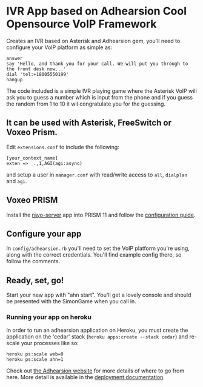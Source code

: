 # IVR App based on Adhearsion Cool Opensource VoIP Framework

Creates an IVR based on Asterisk and Adhearsion gem, you'll need to configure your VoIP platform as simple as:


```
answer
say 'Hello, and thank you for your call. We will put you through to the front desk now...'
dial 'tel:+18005550199'
hangup
```

The code included is a simple IVR playing game where the Asterisk VoIP will ask you to guess a number which is input from the phone and if you guess the random from 1 to 10 it wil congratulate you for the guessing.

## It can be used with Asterisk, FreeSwitch or Voxeo Prism.


Edit `extensions.conf` to include the following:

```
[your_context_name]
exten => _.,1,AGI(agi:async)
```

and setup a user in `manager.conf` with read/write access to `all`, `dialplan` and `agi`.

## Voxeo PRISM

Install the [rayo-server](https://github.com/rayo/rayo-server) app into PRISM 11 and follow the [configuration guide](https://github.com/rayo/rayo-server/wiki/Single-node-and-cluster-configuration-reference).

## Configure your app

In `config/adhearsion.rb` you'll need to set the VoIP platform you're using, along with the correct credentials. You'll find example config there, so follow the comments.

## Ready, set, go!

Start your new app with "ahn start". You'll get a lovely console and should be presented with the SimonGame when you call in.

### Running your app on heroku

In order to run an adhearsion application on Heroku, you must create the application on the 'cedar' stack (`heroku apps:create --stack cedar`) and re-scale your processes like so:

```
heroku ps:scale web=0
heroku ps:scale ahn=1
```

Check out [the Adhearsion website](http://adhearsion.com) for more details of where to go from here.
More detail is available in the [deployment documentation](http://adhearsion.com/docs/best-practices/deployment).
